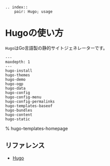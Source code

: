 ```{eval-rst}
.. index::
    pair: Hugo; usage
```

# Hugoの使い方

``Hugo``はGo言語製の静的サイトジェネレーターです。

```{toctree}
---
maxdepth: 1
---
hugo-install
hugo-themes
hugo-demo
hugo-ogp
hugo-data
hugo-config
hugo-config-menu
hugo-config-permalinks
hugo-templates-baseof
hugo-bundles
hugo-content
hugo-static
```

% hugo-templates-homepage

## リファレンス

- [Hugo](https://gohugo.io/)
